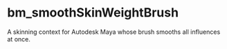# bm_smoothSkinWeightBrush
A skinning context for Autodesk Maya whose brush smooths all influences at once. 
